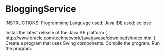 # BloggingService

INSTRUCTIONS:
Programming Language used: Java
IDE used: eclipse

Install the latest release of the Java SE platform ( http://www.oracle.com/technetwork/java/javase/downloads/index.html ).
Create a program that uses Swing components.
Compile the program.
Run the program.

